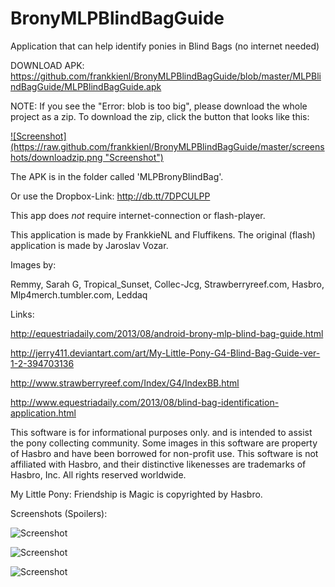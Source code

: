 BronyMLPBlindBagGuide
=====================

Application that can help identify ponies in Blind Bags (no internet needed)

DOWNLOAD APK: https://github.com/frankkienl/BronyMLPBlindBagGuide/blob/master/MLPBlindBagGuide/MLPBlindBagGuide.apk

NOTE: If you see the "Error: blob is too big", please download the whole project as a zip.
To download the zip, click the button that looks like this:

<a href="https://github.com/frankkienl/BronyMLPBlindBagGuide/archive/master.zip">
![Screenshot](https://raw.github.com/frankkienl/BronyMLPBlindBagGuide/master/screenshots/downloadzip.png "Screenshot")
</a>

The APK is in the folder called 'MLPBronyBlindBag'.

Or use the Dropbox-Link: http://db.tt/7DPCULPP


This app does *not* require internet-connection or flash-player.

This application is made by FrankkieNL and Fluffikens.
The original (flash) application is made by Jaroslav Vozar.

Images by:

Remmy, Sarah G, Tropical_Sunset, Collec-Jcg, Strawberryreef.com, Hasbro, Mlp4merch.tumbler.com, Leddaq

Links:

http://equestriadaily.com/2013/08/android-brony-mlp-blind-bag-guide.html

http://jerry411.deviantart.com/art/My-Little-Pony-G4-Blind-Bag-Guide-ver-1-2-394703136

http://www.strawberryreef.com/Index/G4/IndexBB.html

http://www.equestriadaily.com/2013/08/blind-bag-identification-application.html


This software is for informational purposes only.
and is intended to assist the pony collecting community.
Some images in this software are property of Hasbro and have been borrowed for non-profit use.
This software is not affiliated with Hasbro,
and their distinctive likenesses are trademarks of Hasbro, Inc. All rights reserved worldwide.

My Little Pony: Friendship is Magic is copyrighted by Hasbro.

Screenshots (Spoilers):

![Screenshot](https://raw.github.com/frankkienl/BronyMLPBlindBagGuide/master/screenshots/device-2013-08-30-115618.png "Screenshot")

![Screenshot](https://raw.github.com/frankkienl/BronyMLPBlindBagGuide/master/screenshots/device-2013-08-30-122616.png "Screenshot")

![Screenshot](https://raw.github.com/frankkienl/BronyMLPBlindBagGuide/master/screenshots/device-2013-08-30-122631.png "Screenshot")
